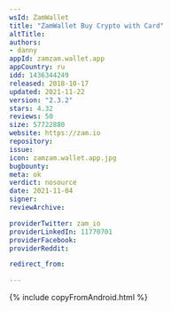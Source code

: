 ```yaml
---
wsId: ZamWallet
title: "ZamWallet Buy Crypto with Card"
altTitle: 
authors:
- danny
appId: zamzam.wallet.app
appCountry: ru
idd: 1436344249
released: 2018-10-17
updated: 2021-11-22
version: "2.3.2"
stars: 4.32
reviews: 50
size: 57722880
website: https://zam.io
repository: 
issue: 
icon: zamzam.wallet.app.jpg
bugbounty: 
meta: ok
verdict: nosource
date: 2021-11-04
signer: 
reviewArchive:

providerTwitter: zam_io
providerLinkedIn: 11770701
providerFacebook: 
providerReddit: 

redirect_from:

---
```


{% include copyFromAndroid.html %}
